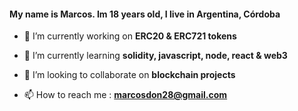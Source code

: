 <h4 align="left">My name is Marcos. Im 18 years old, I live in Argentina, Córdoba</h4>

- 🔭 I’m currently working on **ERC20 & ERC721 tokens**

- 🌱 I’m currently learning  **solidity, javascript, node, react & web3**

- 👯 I’m looking to collaborate on  **blockchain projects**

- 📫 How to reach me : **marcosdon28@gmail.com**



